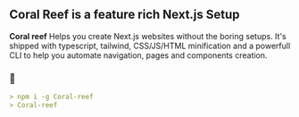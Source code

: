 ## Coral Reef is a feature rich Next.js Setup

**Coral reef** Helps you create Next.js websites without the boring setups. It's shipped with typescript, tailwind, CSS/JS/HTML minification and a powerfull CLI to help you automate navigation, pages and components creation.

### :pushpin:

```markdown
> npm i -g Coral-reef
> Coral-reef
```
